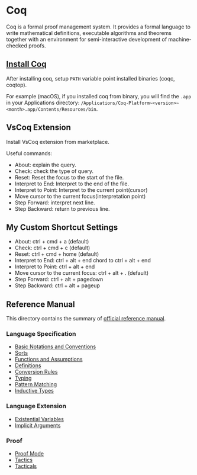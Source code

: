 # Coq

Coq is a formal proof management system.
It provides a formal language to write mathematical definitions,
executable algorithms and theorems together with an environment for semi-interactive development of machine-checked proofs.

## [Install Coq](https://coq.inria.fr/download)

After installing coq, setup `PATH` variable point installed binaries (coqc, coqtop).

For example (macOS), if you installed coq from binary,
you will find the `.app` in your Applications directory:
`/Applications/Coq-Platform~<version>~<month>.app/Contents/Resources/bin`.

## VsCoq Extension

Install VsCoq extension from marketplace.

Useful commands:

* About: explain the query.
* Check: check the type of query.
* Reset: Reset the focus to the start of the file.
* Interpret to End: Interpret to the end of the file.
* Interpret to Point: Interpret to the current point(cursor)
* Move cursor to the current focus(interpretation point)
* Step Forward: interpret next line.
* Step Backward: return to previous line.

## My Custom Shortcut Settings

* About: ctrl + cmd + a (default)
* Check: ctrl + cmd + c (default)
* Reset: ctrl + cmd + home (default)
* Interpret to End: ctrl + alt + end chord to ctrl + alt + end
* Interpret to Point: ctrl + alt + end
* Move cursor to the current focus: ctrl + alt + . (default)
* Step Forward: ctrl + alt + pagedown
* Step Backward: ctrl + alt + pageup

## Reference Manual

This directory contains the summary of [official reference manual](https://coq.inria.fr/refman/).

### Language Specification

* [Basic Notations and Conventions](/coq/language_spec/00_basic.md)
* [Sorts](/coq/language_spec/01_sort.md)
* [Functions and Assumptions](/coq/language_spec/02_functions.md)
* [Definitions](/coq/language_spec/03_definition.md)
* [Conversion Rules](/coq/language_spec/04_conversion.md)
* [Typing](/coq/language_spec/05_typing.md)
* [Pattern Matching](/coq/language_spec/06_match.md)
* [Inductive Types](/coq/language_spec/07_induction.md)

### Language Extension

* [Existential Variables](/coq/language_extension/00_existential.md)
* [Implicit Arguments](/coq/language_extension/01_implicit.md)

### Proof

* [Proof Mode](/coq/proof/00_proof_mode.md)
* [Tactics](/coq/proof/01_tactics.md)
* [Tacticals](/coq/proof/02_tacticals.md)
